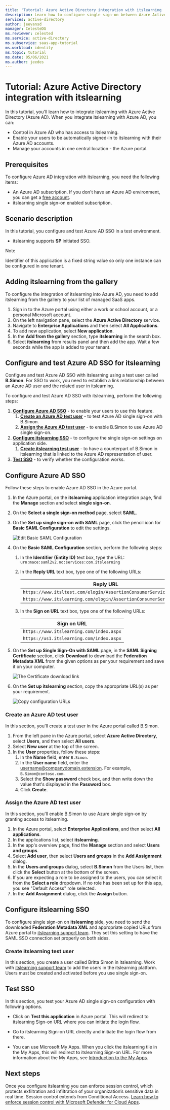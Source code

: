 ```yaml
---
title: 'Tutorial: Azure Active Directory integration with itslearning | Microsoft Docs'
description: Learn how to configure single sign-on between Azure Active Directory and itslearning.
services: active-directory
author: jeevansd
manager: CelesteDG
ms.reviewer: celested
ms.service: active-directory
ms.subservice: saas-app-tutorial
ms.workload: identity
ms.topic: tutorial
ms.date: 05/06/2021
ms.author: jeedes
---
```

# Tutorial: Azure Active Directory integration with itslearning

In this tutorial, you'll learn how to integrate itslearning with Azure Active Directory (Azure AD). When you integrate itslearning with Azure AD, you can:

* Control in Azure AD who has access to itslearning.
* Enable your users to be automatically signed-in to itslearning with their Azure AD accounts.
* Manage your accounts in one central location - the Azure portal.

## Prerequisites

To configure Azure AD integration with itslearning, you need the following items:

* An Azure AD subscription. If you don't have an Azure AD environment, you can get a [free account](https://azure.microsoft.com/free/).
* itslearning single sign-on enabled subscription.

## Scenario description

In this tutorial, you configure and test Azure AD SSO in a test environment.

* itslearning supports **SP** initiated SSO.

> [!NOTE]
> Identifier of this application is a fixed string value so only one instance can be configured in one tenant.

## Adding itslearning from the gallery

To configure the integration of itslearning into Azure AD, you need to add itslearning from the gallery to your list of managed SaaS apps.

1. Sign in to the Azure portal using either a work or school account, or a personal Microsoft account.
1. On the left navigation pane, select the **Azure Active Directory** service.
1. Navigate to **Enterprise Applications** and then select **All Applications**.
1. To add new application, select **New application**.
1. In the **Add from the gallery** section, type **itslearning** in the search box.
1. Select **itslearning** from results panel and then add the app. Wait a few seconds while the app is added to your tenant.

## Configure and test Azure AD SSO for itslearning

Configure and test Azure AD SSO with itslearning using a test user called **B.Simon**. For SSO to work, you need to establish a link relationship between an Azure AD user and the related user in itslearning.

To configure and test Azure AD SSO with itslearning, perform the following steps:

1. **[Configure Azure AD SSO](#configure-azure-ad-sso)** - to enable your users to use this feature.
    1. **[Create an Azure AD test user](#create-an-azure-ad-test-user)** - to test Azure AD single sign-on with B.Simon.
    1. **[Assign the Azure AD test user](#assign-the-azure-ad-test-user)** - to enable B.Simon to use Azure AD single sign-on.
1. **[Configure itslearning SSO](#configure-itslearning-sso)** - to configure the single sign-on settings on application side.
    1. **[Create itslearning test user](#create-itslearning-test-user)** - to have a counterpart of B.Simon in itslearning that is linked to the Azure AD representation of user.
1. **[Test SSO](#test-sso)** - to verify whether the configuration works.

## Configure Azure AD SSO

Follow these steps to enable Azure AD SSO in the Azure portal.

1. In the Azure portal, on the **itslearning** application integration page, find the **Manage** section and select **single sign-on**.
1. On the **Select a single sign-on method** page, select **SAML**.
1. On the **Set up single sign-on with SAML** page, click the pencil icon for **Basic SAML Configuration** to edit the settings.

   ![Edit Basic SAML Configuration](common/edit-urls.png)

4. On the **Basic SAML Configuration** section, perform the following steps:

    1. In the **Identifier (Entity ID)** text box, type the URL:
    `urn:mace:saml2v2.no:services:com.itslearning`

    1. In the **Reply URL** text box, type one of the following URLs:

       | Reply URL |
       |-------------|
       | `https://www.itsltest.com/elogin/AssertionConsumerService.aspx` |
       | `https://www.itslearning.com/elogin/AssertionConsumerService.aspx` |

    1. In the **Sign on URL** text box, type one of the following URLs:

       | Sign on URL |
       |-------------|
       | `https://www.itslearning.com/index.aspx` |
       | `https://us1.itslearning.com/index.aspx` |

5. On the **Set up Single Sign-On with SAML** page, in the **SAML Signing Certificate** section, click **Download** to download the **Federation Metadata XML** from the given options as per your requirement and save it on your computer.

    ![The Certificate download link](common/metadataxml.png)

6. On the **Set up itslearning** section, copy the appropriate URL(s) as per your requirement.

    ![Copy configuration URLs](common/copy-configuration-urls.png)

### Create an Azure AD test user

In this section, you'll create a test user in the Azure portal called B.Simon.

1. From the left pane in the Azure portal, select **Azure Active Directory**, select **Users**, and then select **All users**.
1. Select **New user** at the top of the screen.
1. In the **User** properties, follow these steps:
   1. In the **Name** field, enter `B.Simon`.  
   1. In the **User name** field, enter the username@companydomain.extension. For example, `B.Simon@contoso.com`.
   1. Select the **Show password** check box, and then write down the value that's displayed in the **Password** box.
   1. Click **Create**.

### Assign the Azure AD test user

In this section, you'll enable B.Simon to use Azure single sign-on by granting access to itslearning.

1. In the Azure portal, select **Enterprise Applications**, and then select **All applications**.
1. In the applications list, select **itslearning**.
1. In the app's overview page, find the **Manage** section and select **Users and groups**.
1. Select **Add user**, then select **Users and groups** in the **Add Assignment** dialog.
1. In the **Users and groups** dialog, select **B.Simon** from the Users list, then click the **Select** button at the bottom of the screen.
1. If you are expecting a role to be assigned to the users, you can select it from the **Select a role** dropdown. If no role has been set up for this app, you see "Default Access" role selected.
1. In the **Add Assignment** dialog, click the **Assign** button.

## Configure itslearning SSO

To configure single sign-on on **itslearning** side, you need to send the downloaded **Federation Metadata XML** and appropriate copied URLs from Azure portal to [itslearning support team](mailto:support@itslearning.com). They set this setting to have the SAML SSO connection set properly on both sides.

### Create itslearning test user

In this section, you create a user called Britta Simon in itslearning. Work with [itslearning support team](mailto:support@itslearning.com) to add the users in the itslearning platform. Users must be created and activated before you use single sign-on.

## Test SSO

In this section, you test your Azure AD single sign-on configuration with following options. 

* Click on **Test this application** in Azure portal. This will redirect to itslearning Sign-on URL where you can initiate the login flow. 

* Go to itslearning Sign-on URL directly and initiate the login flow from there.

* You can use Microsoft My Apps. When you click the itslearning tile in the My Apps, this will redirect to itslearning Sign-on URL. For more information about the My Apps, see [Introduction to the My Apps](https://support.microsoft.com/account-billing/sign-in-and-start-apps-from-the-my-apps-portal-2f3b1bae-0e5a-4a86-a33e-876fbd2a4510).

## Next steps

Once you configure itslearning you can enforce session control, which protects exfiltration and infiltration of your organization’s sensitive data in real time. Session control extends from Conditional Access. [Learn how to enforce session control with Microsoft Defender for Cloud Apps](/cloud-app-security/proxy-deployment-any-app).
